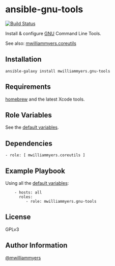 ansible-gnu-tools
=================
[![Build Status](https://travis-ci.org/mwilliammyers/ansible-gnu-tools.svg)](https://travis-ci.org/mwilliammyers/ansible-gnu-tools)

Install & configure [GNU] Command Line Tools.

See also: [mwilliammyers.coreutils](https://github.com/mwilliammyers/ansible-coreutils)

Installation
------------

```
ansible-galaxy install mwilliammyers.gnu-tools
```

Requirements
------------

[homebrew] and the latest Xcode tools.

Role Variables
--------------

See the [default variables].

Dependencies
------------

```
- role: [ mwilliammyers.coreutils ]
```

Example Playbook
----------------

Using all the [default variables]:

```
    - hosts: all
      roles:
         - role: mwilliammyers.gnu-tools
```

License
-------

GPLv3

Author Information
------------------

[@mwilliammyers]


[@mwilliammyers]: https://github.com/mwilliammyers
[GNU]: http://www.gnu.org/
[OS X]: http://www.apple.com/osx/
[Xcode]: https://developer.apple.com/xcode/
[aura]: https://github.com/aurapm/aura
[bash]: https://www.gnu.org/software/bash/manual/bashref.html
[coreutils]: http://www.gnu.org/software/coreutils/
[default variables]: defaults/main.yml
[dotstrap]: https://github.com/mwilliammyers/dotstrap
[fasd]: https://github.com/clvv/fasd
[files]: files/
[fish]: http://fishshell.com/
[homebrew]: https://github.com/Homebrew/homebrew
[neovim]: https://github.com/neovim/neovim
[pip]: https://github.com/pypa/pip
[pure]: https://github.com/sindresorhus/pure
[speedcola]: https://github.com/mwilliammyers/speedcola
[variables]: vars/main.yml
[yaourt]: https://github.com/archlinuxfr/yaourt
[z]: https://github.com/rupa/z
[zsh]: http://zsh.sourceforge.net

